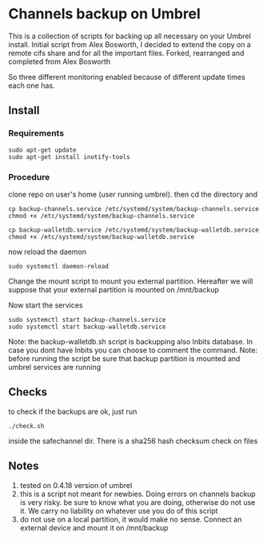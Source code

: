 # Channels backup on Umbrel


This is a collection of scripts for backing up all necessary on your Umbrel install. Initial script from Alex Bosworth, I decided to extend the copy on a remote cifs share and for all the important files. Forked, rearranged and completed from Alex Bosworth

So three different monitoring enabled because of different update times each one has.

## Install

### Requirements

```
sudo apt-get update
sudo apt-get install inotify-tools
```

### Procedure

clone repo on user's home (user running umbrel). then cd the directory and

```
cp backup-channels.service /etc/systemd/system/backup-channels.service
chmod +x /etc/systemd/system/backup-channels.service
```


```
cp backup-walletdb.service /etc/systemd/system/backup-walletdb.service
chmod +x /etc/systemd/system/backup-walletdb.service
```

now reload the daemon

```
sudo systemctl daemon-reload

```

Change the mount script to mount you external partition. Hereafter we will suppose that your external partition is mounted on /mnt/backup

Now start the services

```
sudo systemctl start backup-channels.service 
sudo systemctl start backup-walletdb.service 
```

Note: the backup-walletdb.sh script is backupping also lnbits database. In case you dont have lnbits you can choose to comment the command.
Note: before running the script be sure that backup partition is mounted and umbrel services are running

## Checks

to check if the backups are ok, just run

```
./check.sh
```

inside the safechannel dir. There is a sha256 hash checksum check on files


## Notes

1. tested on 0.4.18 version of umbrel
2. this is a script not meant for newbies. Doing errors on channels backup is very risky. be sure to know what you are doing, otherwise do not use it. We carry no liability on whatever use you do of this script
3. do not use on a local partition, it would make no sense. Connect an external device and mount it on /mnt/backup
